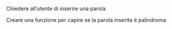 Chiedere all’utente di inserire una parola

Creare una funzione per capire se la parola inserita è palindroma